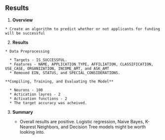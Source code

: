 ## Results  

  1. **Overview**

    * Create an algorithm to predict whether or not applicants for funding will be successful

  2. **Results** 
  
    * Data Preprocessing

      * Targets - IS_SUCCESSFUL.
      * Features - NAME, APPLICATION_TYPE, AFFILIATION, CLASSIFICATION, USE_CASE, ORGANIZATION, INCOME_AMT, and ASK_AMT
      * Removed EIN, STATUS, and SPECIAL_CONSIDERATIONS.

    **Compiling, Training, and Evaluating the Model**

      * Neurons - 100 
      * Actication layres - 2
      * Activation functions - 2
      * The target accuracy was acheived.
      
  3. **Summary**  

      * Overall results are positive. 
      Logistic regression, Naive Bayes, K-Nearest Neighbors, and Decision Tree
      models might be worth looking into. 